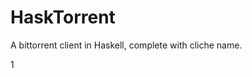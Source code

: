 HaskTorrent
===========

A bittorrent client in Haskell, complete with cliche name.

1[](https://github.com/clin88/HaskTorrent/raw/AddPeers/architecture.svg)

